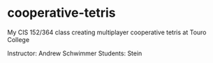 cooperative-tetris
==================

My CIS 152/364 class creating multiplayer cooperative tetris at Touro College

Instructor: Andrew Schwimmer
Students: Stein